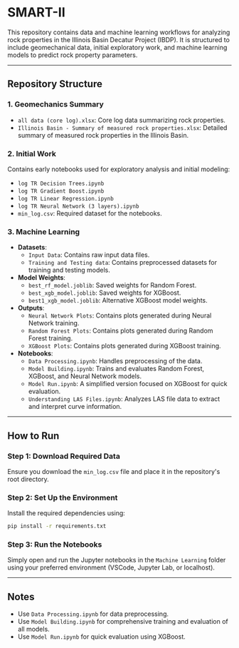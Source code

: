 # SMART-II

This repository contains data and machine learning workflows for analyzing rock properties in the Illinois Basin Decatur Project (IBDP). It is structured to include geomechanical data, initial exploratory work, and machine learning models to predict rock property parameters.

---

## Repository Structure

### **1. Geomechanics Summary**
- `all data (core log).xlsx`: Core log data summarizing rock properties.
- `Illinois Basin - Summary of measured rock properties.xlsx`: Detailed summary of measured rock properties in the Illinois Basin.

### **2. Initial Work**
Contains early notebooks used for exploratory analysis and initial modeling:
- `log TR Decision Trees.ipynb`
- `log TR Gradient Boost.ipynb`
- `log TR Linear Regression.ipynb`
- `log TR Neural Network (3 layers).ipynb`
- `min_log.csv`: Required dataset for the notebooks.

### **3. Machine Learning**
- **Datasets**:
  - `Input Data`: Contains raw input data files.
  - `Training and Testing data`: Contains preprocessed datasets for training and testing models.
- **Model Weights**:
  - `best_rf_model.joblib`: Saved weights for Random Forest.
  - `best_xgb_model.joblib`: Saved weights for XGBoost.
  - `best1_xgb_model.joblib`: Alternative XGBoost model weights.
- **Outputs**:
  - `Neural Network Plots`: Contains plots generated during Neural Network training.
  - `Random Forest Plots`: Contains plots generated during Random Forest training.
  - `XGBoost Plots`: Contains plots generated during XGBoost training.
- **Notebooks**:
  - `Data Processing.ipynb`: Handles preprocessing of the data.
  - `Model Building.ipynb`: Trains and evaluates Random Forest, XGBoost, and Neural Network models.
  - `Model Run.ipynb`: A simplified version focused on XGBoost for quick evaluation.
  - `Understanding LAS Files.ipynb`: Analyzes LAS file data to extract and interpret curve information.

---

## How to Run

### Step 1: Download Required Data
Ensure you download the `min_log.csv` file and place it in the repository's root directory.

### Step 2: Set Up the Environment
Install the required dependencies using:
```bash
pip install -r requirements.txt
```

### Step 3: Run the Notebooks
Simply open and run the Jupyter notebooks in the `Machine Learning` folder using your preferred environment (VSCode, Jupyter Lab, or localhost).

---

## Notes
- Use `Data Processing.ipynb` for data preprocessing.
- Use `Model Building.ipynb` for comprehensive training and evaluation of all models.
- Use `Model Run.ipynb` for quick evaluation using XGBoost.

